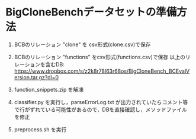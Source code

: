 # BigCloneBenchデータセットの準備方法
1. BCBのリレーション "clone" を csv形式(clone.csv)で保存
2. BCBのリレーション "functions" をcsv形式(functions.csv)で保存
以上のリレーションを含むDB: <https://www.dropbox.com/s/z2k8r78l63r68os/BigCloneBench_BCEvalVersion.tar.gz?dl=0>

3. function_snippets.zip を解凍
4. classifier.py を実行し，parseErrorLog.txt が出力されていたらコメント等で行がずれている可能性があるので，DBを直接確認し，メソッドファイルを修正
5. preprocess.sh を実行